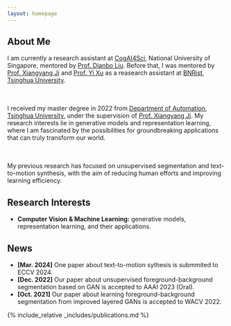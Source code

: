 ```yaml
---
layout: homepage
---
```


## About Me

I am currently a research assistant at <a href="https://www.cogai4sci.com/">CogAI4Sci</a>, National University of Singapore,
mentored by <a href="https://www.cogai4sci.com/index.html">Prof. Dianbo Liu</a>.
Before that, I was mentored by 
<a href="https://www.au.tsinghua.edu.cn/info/1080/3178.htm">Prof. Xiangyang Ji</a>
and <a href="https://yxu71.github.io/">Prof. Yi Xu</a> as a reasearch assistant at <a href="https://www.bnrist.tsinghua.edu.cn/bnristen/index.htm">BNRist</a>, <a href="https://www.tsinghua.edu.cn/en/">Tsinghua University</a>.

<br><br>
I received my master degree in 2022 from <a href="https://www.au.tsinghua.edu.cn/index.htm">Department of Automation</a>, <a href="https://www.tsinghua.edu.cn/en/">Tsinghua University</a>, under the supervision of <a href="https://www.au.tsinghua.edu.cn/info/1080/3178.htm">Prof. Xiangyang Ji</a>. My research interests lie in generative models and representation learning, where I am fascinated by the possibilities for groundbreaking applications that can truly transform our world.
<!-- and their applications which have the potential to change our lives. I am also interested in the cutting-edge intersection of machine learning and multiple modalities. -->
<br><br>
My previous research has focused on unsupervised segmentation and text-to-motion synthesis, with the aim of reducing human efforts and improving learning efficiency.


## Research Interests

<!-- - **Computer Vision:** image recognition, image generation, video captioning
- **Machine Learning:** meta-learning, incremental learning, transfer learning -->

<!-- - **Computer Vision & Machine Learning:** generative models, representation learning, image segmentation, image manipulation. -->
- **Computer Vision & Machine Learning:** generative models, representation learning, and their applications.

## News

- **[Mar. 2024]** One paper about text-to-motion sythesis is submmited to ECCV 2024.
- **[Dec. 2022]** Our paper about unsupervised foreground-background segmentation based on GAN is accepted to AAAI 2023 (Oral).
- **[Oct. 2021]** Our paper about learning foreground-background segmentation from improved layered GANs is accepted to WACV 2022.

{% include_relative _includes/publications.md %}


